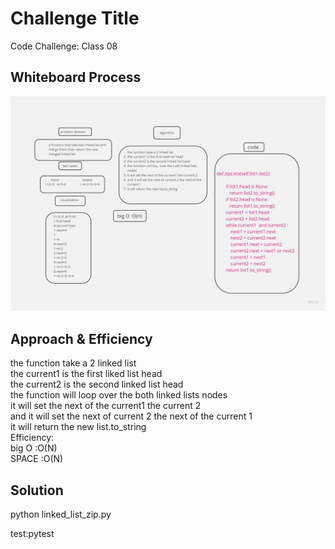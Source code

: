 # Challenge Title
Code Challenge: Class 08

## Whiteboard Process
![Alt text](code%208.jpg)

## Approach & Efficiency
the function take a 2 linked list<br>
the current1 is the first liked list head<br>
the current2 is the second linked list head<br>
the function will loop over the both linked lists nodes<br>
it will set the next of the current1 the current 2<br>
and it will set the next of current 2 the next of the current 1<br>
it will return the new list.to_string<br>
 Efficiency:<br>
 big O :O(N)<br>
 SPACE :O(N)<br>
## Solution
 python linked_list_zip.py<br>

 test:pytest
